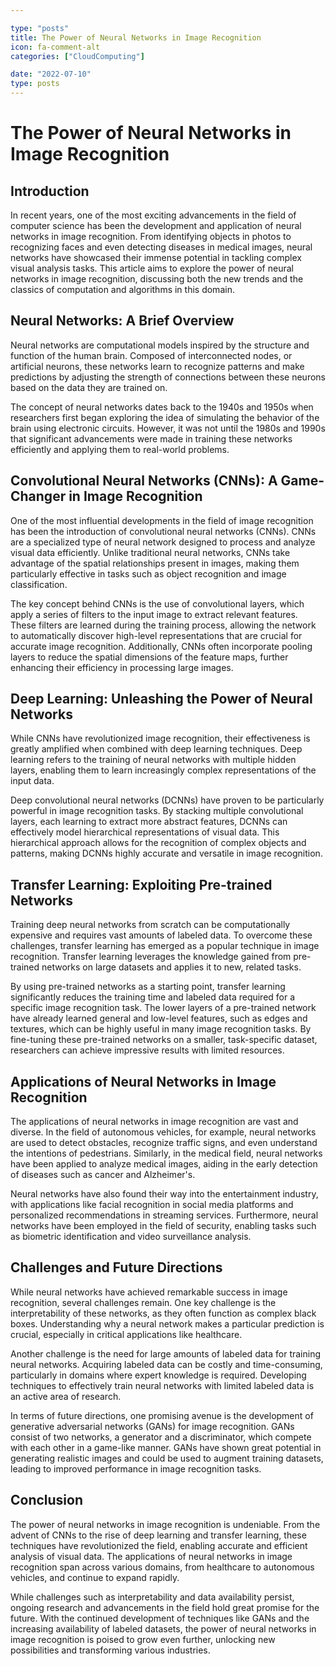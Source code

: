 ```yaml
---

type: "posts"
title: The Power of Neural Networks in Image Recognition
icon: fa-comment-alt
categories: ["CloudComputing"]

date: "2022-07-10"
type: posts
---
```





# The Power of Neural Networks in Image Recognition

## Introduction

In recent years, one of the most exciting advancements in the field of computer science has been the development and application of neural networks in image recognition. From identifying objects in photos to recognizing faces and even detecting diseases in medical images, neural networks have showcased their immense potential in tackling complex visual analysis tasks. This article aims to explore the power of neural networks in image recognition, discussing both the new trends and the classics of computation and algorithms in this domain.

## Neural Networks: A Brief Overview

Neural networks are computational models inspired by the structure and function of the human brain. Composed of interconnected nodes, or artificial neurons, these networks learn to recognize patterns and make predictions by adjusting the strength of connections between these neurons based on the data they are trained on.

The concept of neural networks dates back to the 1940s and 1950s when researchers first began exploring the idea of simulating the behavior of the brain using electronic circuits. However, it was not until the 1980s and 1990s that significant advancements were made in training these networks efficiently and applying them to real-world problems.

## Convolutional Neural Networks (CNNs): A Game-Changer in Image Recognition

One of the most influential developments in the field of image recognition has been the introduction of convolutional neural networks (CNNs). CNNs are a specialized type of neural network designed to process and analyze visual data efficiently. Unlike traditional neural networks, CNNs take advantage of the spatial relationships present in images, making them particularly effective in tasks such as object recognition and image classification.

The key concept behind CNNs is the use of convolutional layers, which apply a series of filters to the input image to extract relevant features. These filters are learned during the training process, allowing the network to automatically discover high-level representations that are crucial for accurate image recognition. Additionally, CNNs often incorporate pooling layers to reduce the spatial dimensions of the feature maps, further enhancing their efficiency in processing large images.

## Deep Learning: Unleashing the Power of Neural Networks

While CNNs have revolutionized image recognition, their effectiveness is greatly amplified when combined with deep learning techniques. Deep learning refers to the training of neural networks with multiple hidden layers, enabling them to learn increasingly complex representations of the input data.

Deep convolutional neural networks (DCNNs) have proven to be particularly powerful in image recognition tasks. By stacking multiple convolutional layers, each learning to extract more abstract features, DCNNs can effectively model hierarchical representations of visual data. This hierarchical approach allows for the recognition of complex objects and patterns, making DCNNs highly accurate and versatile in image recognition.

## Transfer Learning: Exploiting Pre-trained Networks

Training deep neural networks from scratch can be computationally expensive and requires vast amounts of labeled data. To overcome these challenges, transfer learning has emerged as a popular technique in image recognition. Transfer learning leverages the knowledge gained from pre-trained networks on large datasets and applies it to new, related tasks.

By using pre-trained networks as a starting point, transfer learning significantly reduces the training time and labeled data required for a specific image recognition task. The lower layers of a pre-trained network have already learned general and low-level features, such as edges and textures, which can be highly useful in many image recognition tasks. By fine-tuning these pre-trained networks on a smaller, task-specific dataset, researchers can achieve impressive results with limited resources.

## Applications of Neural Networks in Image Recognition

The applications of neural networks in image recognition are vast and diverse. In the field of autonomous vehicles, for example, neural networks are used to detect obstacles, recognize traffic signs, and even understand the intentions of pedestrians. Similarly, in the medical field, neural networks have been applied to analyze medical images, aiding in the early detection of diseases such as cancer and Alzheimer's.

Neural networks have also found their way into the entertainment industry, with applications like facial recognition in social media platforms and personalized recommendations in streaming services. Furthermore, neural networks have been employed in the field of security, enabling tasks such as biometric identification and video surveillance analysis.

## Challenges and Future Directions

While neural networks have achieved remarkable success in image recognition, several challenges remain. One key challenge is the interpretability of these networks, as they often function as complex black boxes. Understanding why a neural network makes a particular prediction is crucial, especially in critical applications like healthcare.

Another challenge is the need for large amounts of labeled data for training neural networks. Acquiring labeled data can be costly and time-consuming, particularly in domains where expert knowledge is required. Developing techniques to effectively train neural networks with limited labeled data is an active area of research.

In terms of future directions, one promising avenue is the development of generative adversarial networks (GANs) for image recognition. GANs consist of two networks, a generator and a discriminator, which compete with each other in a game-like manner. GANs have shown great potential in generating realistic images and could be used to augment training datasets, leading to improved performance in image recognition tasks.

## Conclusion

The power of neural networks in image recognition is undeniable. From the advent of CNNs to the rise of deep learning and transfer learning, these techniques have revolutionized the field, enabling accurate and efficient analysis of visual data. The applications of neural networks in image recognition span across various domains, from healthcare to autonomous vehicles, and continue to expand rapidly.

While challenges such as interpretability and data availability persist, ongoing research and advancements in the field hold great promise for the future. With the continued development of techniques like GANs and the increasing availability of labeled datasets, the power of neural networks in image recognition is poised to grow even further, unlocking new possibilities and transforming various industries.